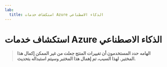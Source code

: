 ```yaml
---
lab:
  title: استكشاف خدمات Azure الذكاء الاصطناعي
---
```


# استكشاف خدمات Azure الذكاء الاصطناعي

> **الهامه**
> **حدد المستخدمون أن تغييرات المنتج جعلت من غير الممكن إكمال هذا المختبر. لهذا السبب، تم إهمال هذا المختبر وسيتم استبداله بتحديث.**

